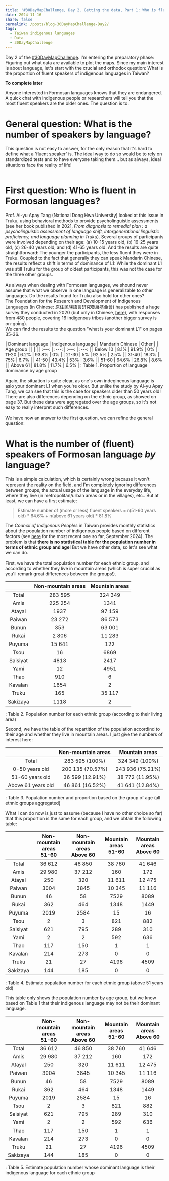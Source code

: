 ```yaml
---
title: '#30DayMapChallenge, Day 2. Getting the data, Part 1: Who is fluent in Formosan languages?'
date: 2024-11-16
share: false
permalink: /posts/blog-30DayMapChallenge-Day2/
tags:
  - Taiwan indigenous languages
  - Data
  - 30DayMapChallenge
---
```


Day 2 of the <a href="https://bsky.app/hashtag/30DayMapChallenge" target = "_blank">#30DayMapChallenge</a>. I'm entering the preparatory phase: Figuring out what data are available to plot the maps. Since my main interest is about language, let's start with the crucial and orthodox question: What is the proportion of fluent speakers of indigenous languages in Taiwan?

<b>To complete later</b>

<!--more-->
Anyone interested in Formosan languages knows that they are endangered. A quick chat with indigenous people or researchers will tell you that the most fluent speakers are the older ones. The question is to:<br>

General question: What is the number of speakers by language?
====

This question is not easy to answer, for the only reason that it's hard to define what a 'fluent speaker' is. The ideal way to do so would be to rely on standardized tests and to have everyone taking them... but as always, ideal situations face the reality of life!
<br><br>

First question: Who is fluent in Formosan languages?
====

Prof. Ai-yu Apay Tang (National Dong Hwa University) looked at this issue in Truku, using behavioral methods to provide psycholinguistic assessments (see her book published in 2021, <i>From diagnosis to remedial plan : a psycholinguistic assessment of language shift, intergenerational linguistic proficiency, and language planning in Truku</i>). Several groups of participants were involved depending on their age: (a) 10-15 years old, (b) 16-25 years old, (c) 26-40 years old, and (d) 41-65 years old. And the results are quite straightforward: The younger the participants, the less fluent they were in Truku. Coupled to the fact that generally they can speak Mandarin Chinese, the results reflect a shift in terms of dominance of L1: While the dominant L1 was still Truku for the group of oldest participants, this was not the case for the three other groups.
<br><br>
As always when dealing with Formosan languages, we shound never assume that what we observe in one language is generalizable to other languages. Do the results found for Truku also hold for other ones?
<br>
The Foundation for the Research and Development of Indigenous Languages (in Chinese: 原住民族語言研究發展基金會) has published a huge survey they conducted in 2020 (but only in Chinese, <a href="https://www.ilrdf.org.tw/basic/?node=10064" target = "_blank">here</a>), with responses from 480 people, covering 16 indigenous tribes (another bigger survey is on-going).
<br>
We can find the results to the question "what is your dominant L1" on pages 35-36.

| Dominant language | Indigenous language | Mandarin Chinese | Other |
| Age group         |                        |                     |       |
| :---:                   | :---:                  | :---:               | :---: |
| Below 10                | 8.1%                   | 91.9%               | 0%    |
| 11-20                   | 6.2%                   | 93.8%               | 0%    |
| 21-30                   | 5%                     | 92.5%               | 2.5%  |
| 31-40                   | 18.3%                  | 75%                 | 6.7%  |
| 41-50                   | 43.4%                  | 53%                 | 3.6%  |
| 51-60                   | 64.6%                  | 26.8%               | 8.6%  |
| Above 61                | 81.8%                  | 11.7%               | 6.5%  |
: Table 1. Proportion of language dominance by age group

Again, the situation is quite clear, as one's own indegineous language is aslo your dominant L1 when you're older. But unlike the study by Ai-yu Apay Tang, we can see that this is the case for speakers older than 50 years old!
<br>
There are also differences depending on the ethnic group, as showed on page 37. But these data were aggregated over the age groups, so it's not easy to really interpret such differences.
<br><br>
We have now an answer to the first question, we can refine the general question: 

What is the number of (fluent) speakers of Formosan language <i>by</i> language?
====

This is a simple calculation, which is certainly wrong because it won't represent the reality on the field, and I'm completely ignoring differences between groups, the actual usage of the language in the everyday life, where they live (in metropolitan/urban areas or in the villages), etc.. But at least, we can have a first estimate:<br>

> Estimate number of (more or less) fluent speakers = n(51-60 years old) * 64.6% + n(above 61 years old) * 81.8%

The <i>Council of Indigenous Peoples</i> in Taiwan provides monthly statistics about the population number of indigenous people based on different factors (see <a href = "https://www.cip.gov.tw/zh-tw/news/data-list/940F9579765AC6A0/283F23E8500A85D2FF69791FDE74F1A9-info.html" target = "_blank">here</a> for the most recent one so far, September 2024). The problem is that <b>there is no statistical table for the population number in terms of ethnic group and age</b>! But we have other data, so let's see what we can do.
<br><br>
First, we have the total population number for each ethnic group, and according to whether they live in mountain areas (which is super crucial as you'll remark great differences between the groups!).

|              | Non-mountain areas| Mountain areas | 
| :---:        | :---:             | :---:          | 
| Total        |  283 595          |  324 349       | 
| Amis         |  225 254          |  1341          |  
| Atayal       |  1937             |  97 159        |  
| Paiwan       |  23 272           |  86 573        | 
| Bunun        |  353              |  63 001        | 
| Rukai        |  2 806            |  11 283        | 
| Puyuma       |  15 641           |  122           | 
| Tsou         |  16               |  6869          | 
| Saisiyat     |  4813             |  2417          | 
| Yami         |  12               |  4951          |  
| Thao         |  910              |  6             | 
| Kavalan      |  1654             |  2             | 
| Truku        |  165              |  35 117        |  
| Sakizaya     |  1118             |  2             |
: Table 2. Population number for each ethnic group (according to their living area)

Second, we have the table of the repartition of the population accordind to their age and whether they live in mountain areas. I just give the numbers of interest here:

|                      | Non-mountain areas   | Mountain areas       | 
| :---:                | :---:                | :---:                | 
| Total                |  283 595  (100%)     |  324 349  (100%)     | 
| 0-50 years old       |  200 135  (70.57%)   |  243 936  (75.21%)   |  
| 51-60 years old      |  36 599   (12.91%)   |  38 772   (11.95%)   | 
| Above 61 years old   |  46 861   (16.52%)   |  41 641   (12.84%)   | 
: Table 3. Population number and proportion based on the group of age (all ethnic groups aggregated)

What I can do now is just to assume (because I have no other choice so far) that this proportion is the same for each group, and we obtain the following table:

|           | Non-mountain areas<br>51-60|Non-mountain areas<br>Above 60| Mountain areas<br>51-60|Mountain areas<br>Above 60|
| :---:     | :---:                      | :---:                        | :---:                  | :---:                    | 
| Total     |  36 612                    | 46 850                       | 38 760                 | 41 646                   |
| Amis      |  29 980                    | 37 212                       | 160                    | 172                      |
| Atayal    |  250                       | 320                          | 11 611                 | 12 475                   |  
| Paiwan    |  3004                      | 3845                         | 10 345                 | 11 116                   |
| Bunun     |  46                        | 58                           | 7529                   | 8089                     |
| Rukai     |  362                       | 464                          | 1348                   | 1449                     |
| Puyuma    |  2019                      | 2584                         | 15                     | 16                       |
| Tsou      |  2                         | 3                            | 821                    | 882                      |
| Saisiyat  |  621                       | 795                          | 289                    | 310                      |
| Yami      |  2                         | 2                            | 592                    | 636                      |
| Thao      |  117                       | 150                          | 1                      | 1                        |
| Kavalan   |  214                       | 273                          | 0                      | 0                        |
| Truku     |  21                        | 27                           | 4196                   | 4509                     |
| Sakizaya  |  144                       | 185                          | 0                      | 0                        |
: Table 4. Estimate population number for each ethnic group (above 51 years old)

This table only shows the population number by age group, but we know based on Table 1 that their indigenous language may not be their dominant language. 

|           | Non-mountain areas<br>51-60|Non-mountain areas<br>Above 60| Mountain areas<br>51-60|Mountain areas<br>Above 60|
| :---:     | :---:                      | :---:                        | :---:                  | :---:                    | 
| Total     |  36 612                    | 46 850                       | 38 760                 | 41 646                   |
| Amis      |  29 980                    | 37 212                       | 160                    | 172                      |
| Atayal    |  250                       | 320                          | 11 611                 | 12 475                   |  
| Paiwan    |  3004                      | 3845                         | 10 345                 | 11 116                   |
| Bunun     |  46                        | 58                           | 7529                   | 8089                     |
| Rukai     |  362                       | 464                          | 1348                   | 1449                     |
| Puyuma    |  2019                      | 2584                         | 15                     | 16                       |
| Tsou      |  2                         | 3                            | 821                    | 882                      |
| Saisiyat  |  621                       | 795                          | 289                    | 310                      |
| Yami      |  2                         | 2                            | 592                    | 636                      |
| Thao      |  117                       | 150                          | 1                      | 1                        |
| Kavalan   |  214                       | 273                          | 0                      | 0                        |
| Truku     |  21                        | 27                           | 4196                   | 4509                     |
| Sakizaya  |  144                       | 185                          | 0                      | 0                        |
: Table 5. Estimate population number whose dominant language is their indigenous language for each ethnic group